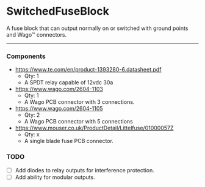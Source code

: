 # SwitchedFuseBlock

A fuse block that can output normally on or switched with ground points and Wago™️ connectors.

------------------


### Components

- https://www.te.com/en/product-1393280-6.datasheet.pdf
  - Qty: 1
  - A SPDT relay capable of 12vdc 30a
- https://www.wago.com/2604-1103
  - Qty: 1
  - A Wago PCB connector with 3 connections.
- https://www.wago.com/2604-1105
  - Qty: 2
  - A Wago PCB connector with 5 connections
- https://www.mouser.co.uk/ProductDetail/Littelfuse/01000057Z
  - Qty: x
  - A single blade fuse PCB connector.

### TODO

- [ ] Add diodes to relay outputs for interference protection.
- [ ] Add ability for modular outputs.
